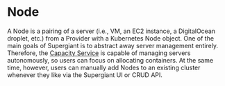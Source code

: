 # Node

A Node is a pairing of a server (i.e., VM, an EC2 instance, a DigitalOcean droplet, etc.) from a Provider with a Kubernetes Node object. One of the main goals of Supergiant is to abstract away server management entirely. Therefore, the [Capacity Service](http://supergiant.readthedocs.io/en/docs/Concepts/capacity_service/) is capable of managing servers autonomously, so users can focus on allocating containers. At the same time, however, users can manually add Nodes to an existing cluster whenever they like via the Supergiant UI or CRUD API.